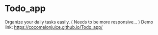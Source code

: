 # Todo_app
Organize your daily tasks easily. ( Needs to be more responsive... )
Demo link: https://cocomelonjuice.github.io/Todo_app/
